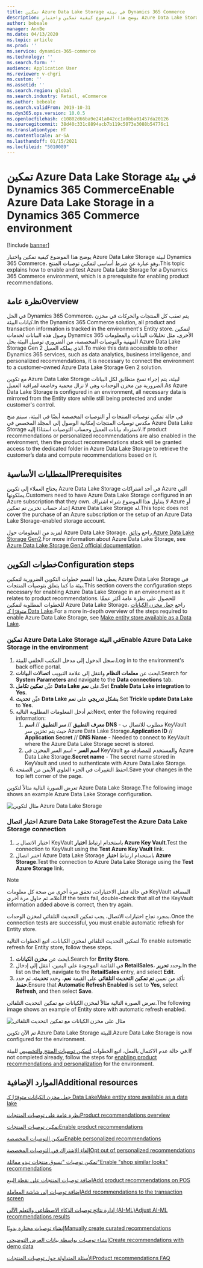 ```yaml
---
title: تمكين Azure Data Lake Storage في بيئة Dynamics 365 Commerce
description: يوضح هذا الموضوع كيفية تمكين واختبار Azure Data Lake Storage لبيئة Dynamics 365 Commerce، وهو عبارة عن شرط أساسي لتمكين توصيات المنتج.
author: bebeale
manager: AnnBe
ms.date: 04/13/2020
ms.topic: article
ms.prod: ''
ms.service: dynamics-365-commerce
ms.technology: ''
ms.search.form: ''
audience: Application User
ms.reviewer: v-chgri
ms.custom: ''
ms.assetid: ''
ms.search.region: global
ms.search.industry: Retail, eCommerce
ms.author: bebeale
ms.search.validFrom: 2019-10-31
ms.dyn365.ops.version: 10.0.5
ms.openlocfilehash: c10802d66ba9e241a042cc1a0bba01457da20126
ms.sourcegitcommit: 38d40c331c8894acb7b119c5073e3088b54776c1
ms.translationtype: HT
ms.contentlocale: ar-SA
ms.lasthandoff: 01/15/2021
ms.locfileid: "5010089"
---
```

# <a name="enable-azure-data-lake-storage-in-a-dynamics-365-commerce-environment"></a><span data-ttu-id="84756-103">تمكين Azure Data Lake Storage في بيئة Dynamics 365 Commerce</span><span class="sxs-lookup"><span data-stu-id="84756-103">Enable Azure Data Lake Storage in a Dynamics 365 Commerce environment</span></span>

[!include [banner](includes/banner.md)]

<span data-ttu-id="84756-104">يوضح هذا الموضوع كيفية تمكين واختبار Azure Data Lake Storage لبيئة Dynamics 365 Commerce، وهو عبارة عن شرط أساسي لتمكين توصيات المنتج.</span><span class="sxs-lookup"><span data-stu-id="84756-104">This topic explains how to enable and test Azure Data Lake Storage for a Dynamics 365 Commerce environment, which is a prerequisite for enabling product recommendations.</span></span>

## <a name="overview"></a><span data-ttu-id="84756-105">نظرة عامة</span><span class="sxs-lookup"><span data-stu-id="84756-105">Overview</span></span>

<span data-ttu-id="84756-106">في الحل Dynamics 365 Commerce، يتم تعقب كل المنتجات والحركات في مخزن كيانات البيئة.</span><span class="sxs-lookup"><span data-stu-id="84756-106">In the Dynamics 365 Commerce solution, all product and transaction information is tracked in the environment's Entity store.</span></span> <span data-ttu-id="84756-107">لتمكين وصول هذه البيانات لخدمات Dynamics 365 الأخرى، مثل تحليلات البيانات والمعلومات المهنية والتوصيات المخصصة، من الضروري توصيل البيئة بحل Azure Data Lake Storage Gen 2 الذي يملكه العميل.</span><span class="sxs-lookup"><span data-stu-id="84756-107">To make this data accessible to other Dynamics 365 services, such as data analytics, business intelligence, and personalized recommendations, it is necessary to connect the environment to a customer-owned Azure Data Lake Storage Gen 2 solution.</span></span>

<span data-ttu-id="84756-108">مع تكوين Azure Data Lake Storage لبيئة، يتم إجراء نسخ متطابق لكل البيانات الضرورية من مخزن الوحدات وهي لا تزال محمية وخاضعة لمراقبة العميل.</span><span class="sxs-lookup"><span data-stu-id="84756-108">As Azure Data Lake Storage is configured in an environment, all necessary data is mirrored from the Entity store while still being protected and under customer's control.</span></span>

<span data-ttu-id="84756-109">في حالة تمكين توصيات المنتجات‬ أو التوصيات المخصصة أيضًا في البيئة، سيتم منح مكدس توصيات المنتجات إمكانية الوصول إلى المجلد المخصص في Azure Data Lake Storage لاسترداد بيانات العميل وحساب التوصيات استنادًا إليه.</span><span class="sxs-lookup"><span data-stu-id="84756-109">If product recommendations or personalized recommendations are also enabled in the environment, then the product recommendations stack will be granted access to the dedicated folder in Azure Data Lake Storage to retrieve the customer’s data and compute recommendations based on it.</span></span>

## <a name="prerequisites"></a><span data-ttu-id="84756-110">المتطلبات الأساسية</span><span class="sxs-lookup"><span data-stu-id="84756-110">Prerequisites</span></span>

<span data-ttu-id="84756-111">يحتاج العملاء إلى تكوين Azure Data Lake Storage في أحد اشتراكات Azure التي يملكونها.</span><span class="sxs-lookup"><span data-stu-id="84756-111">Customers need to have Azure Data Lake Storage configured in an Azure subscription that they own.</span></span> <span data-ttu-id="84756-112">لا يتناول هذا الموضوع شراء اشتراك Azure أو إعداد حساب تخزين تم تمكين Azure Data Lake Storage له.</span><span class="sxs-lookup"><span data-stu-id="84756-112">This topic does not cover the purchase of an Azure subscription or the setup of an Azure Data Lake Storage-enabled storage account.</span></span>

<span data-ttu-id="84756-113">لمزيد من المعلومات حول Azure Data Lake Storage، راجع [ وثائق Azure Data Lake Storage Gen2](https://azure.microsoft.com/pricing/details/storage/data-lake).</span><span class="sxs-lookup"><span data-stu-id="84756-113">For more information about Azure Data Lake Storage, see [Azure Data Lake Storage Gen2 official documentation](https://azure.microsoft.com/pricing/details/storage/data-lake).</span></span>
  
## <a name="configuration-steps"></a><span data-ttu-id="84756-114">خطوات التكوين</span><span class="sxs-lookup"><span data-stu-id="84756-114">Configuration steps</span></span>

<span data-ttu-id="84756-115">يغطي هذا القسم خطوات التكوين الضرورية لتمكين Azure Data Lake Storage في بيئة ما كما يتعلق بتوصيات المنتجات.</span><span class="sxs-lookup"><span data-stu-id="84756-115">This section covers the configuration steps necessary for enabling Azure Data Lake Storage in an environment as it relates to product recommendations.</span></span>
<span data-ttu-id="84756-116">للحصول على نظرة عامة أكثر عمقًا للخطوات المطلوبة لتمكين Azure Data Lake Storage، راجع [جعل مخزن الكيانات‬ متوفرًا كـ Data Lake‬](../fin-ops-core/dev-itpro/data-entities/entity-store-data-lake.md).</span><span class="sxs-lookup"><span data-stu-id="84756-116">For a more in-depth overview of the steps required to enable Azure Data Lake Storage, see [Make entity store available as a Data Lake](../fin-ops-core/dev-itpro/data-entities/entity-store-data-lake.md).</span></span>

### <a name="enable-azure-data-lake-storage-in-the-environment"></a><span data-ttu-id="84756-117">تمكين Azure Data Lake Storage في البيئة</span><span class="sxs-lookup"><span data-stu-id="84756-117">Enable Azure Data Lake Storage in the environment</span></span>

1. <span data-ttu-id="84756-118">سجل الدخول إلى مدخل المكتب الخلفي للبيئة.</span><span class="sxs-lookup"><span data-stu-id="84756-118">Log in to the environment's back office portal.</span></span>
1. <span data-ttu-id="84756-119">ابحث عن **معلمات النظام** وانتقل إلى علامة التبويب **اتصالات البيانات**.</span><span class="sxs-lookup"><span data-stu-id="84756-119">Search for **System Parameters** and navigate to the **Data connections** tab.</span></span> 
1. <span data-ttu-id="84756-120">عيِّن **تمكين تكامل Data Lake** على **نعم**.</span><span class="sxs-lookup"><span data-stu-id="84756-120">Set **Enable Data Lake integration** to **Yes**.</span></span>
1. <span data-ttu-id="84756-121">عيِّن **تحديث Data Lake بشكل تدريجي** على **نعم**.</span><span class="sxs-lookup"><span data-stu-id="84756-121">Set **Trickle update Data Lake** to **Yes**.</span></span>
1. <span data-ttu-id="84756-122">ثم أدخل المعلومات المطلوبة التالية:</span><span class="sxs-lookup"><span data-stu-id="84756-122">Next, enter the following required information:</span></span>
    1. <span data-ttu-id="84756-123">**معرف التطبيق** // **سر التطبيق** // **اسم DNS** - مطلوب للاتصال ب KeyVault حيث يتم تخزين سر Azure Data Lake Storage.</span><span class="sxs-lookup"><span data-stu-id="84756-123">**Application ID** // **Application Secret** // **DNS Name** - Needed to connect to KeyVault where the Azure Data Lake Storage secret is stored.</span></span>
    1. <span data-ttu-id="84756-124">**اسم السر** - اسم السر المخزن في KeyVault والمستخدم للمصادقة مع Azure Data Lake Storage.</span><span class="sxs-lookup"><span data-stu-id="84756-124">**Secret name** - The secret name stored in KeyVault and used to authenticate with Azure Data Lake Storage.</span></span>
1. <span data-ttu-id="84756-125">احفظ التغييرات في الجزء العلوي الأيمن من الصفحة.</span><span class="sxs-lookup"><span data-stu-id="84756-125">Save your changes in the top left corner of the page.</span></span>

<span data-ttu-id="84756-126">تعرض الصورة التالية مثالاً لتكوين Azure Data Lake Storage.</span><span class="sxs-lookup"><span data-stu-id="84756-126">The following image shows an example Azure Data Lake Storage configuration.</span></span>

![مثال لتكوين Azure Data Lake Storage](./media/exampleADLSConfig1.png)

### <a name="test-the-azure-data-lake-storage-connection"></a><span data-ttu-id="84756-128">اختبار اتصال Azure Data Lake Storage</span><span class="sxs-lookup"><span data-stu-id="84756-128">Test the Azure Data Lake Storage connection</span></span>

1. <span data-ttu-id="84756-129">اختبار الاتصال بـ KeyVault باستخدام ارتباط **اختبار Azure Key Vault**.</span><span class="sxs-lookup"><span data-stu-id="84756-129">Test the connection to KeyVault using the **Test Azure Key Vault** link.</span></span>
1. <span data-ttu-id="84756-130">اختبر اتصال Azure Data Lake Storage باستخدام ارتباط **اختبار Azure Storage**.</span><span class="sxs-lookup"><span data-stu-id="84756-130">Test the connection to Azure Data Lake Storage using the **Test Azure Storage** link.</span></span>

> [!NOTE]
> <span data-ttu-id="84756-131">في حالة فشل الاختبارات، تحقق مرة أخرى من صحة كل معلومات KeyVault المضافة أعلاه، ثم حاول مرة أخرى.</span><span class="sxs-lookup"><span data-stu-id="84756-131">If the tests fail, double-check that all of the KeyVault information added above is correct, then try again.</span></span>

<span data-ttu-id="84756-132">بمجرد نجاح اختبارات الاتصال، يجب تمكين التحديث التلقائي لمخزن الوحدات.</span><span class="sxs-lookup"><span data-stu-id="84756-132">Once the connection tests are successful, you must enable automatic refresh for Entity store.</span></span>

<span data-ttu-id="84756-133">لتمكين التحديث التلقائي لمخزن الكيانات، اتبع الخطوات التالية.</span><span class="sxs-lookup"><span data-stu-id="84756-133">To enable automatic refresh for Entity store, follow these steps.</span></span>

1. <span data-ttu-id="84756-134">ابحث عن **مخزن الكيانات**.</span><span class="sxs-lookup"><span data-stu-id="84756-134">Search for **Entity Store**.</span></span>
1. <span data-ttu-id="84756-135">في القائمة الموجودة على اليمين، انتقل إلى إدخال **RetailSales**، وحدد **تحرير**.</span><span class="sxs-lookup"><span data-stu-id="84756-135">In the list on the left, navigate to the **RetailSales** entry, and select **Edit**.</span></span>
1. <span data-ttu-id="84756-136">تأكد من تعيين **تم تمكين التحديث التلقائي** على القيمة **نعم**، وحدد **تحديث**، ثم حدد **حفظ**.</span><span class="sxs-lookup"><span data-stu-id="84756-136">Ensure that **Automatic Refresh Enabled** is set to **Yes**, select **Refresh**, and then select **Save**.</span></span>

<span data-ttu-id="84756-137">تعرض الصورة التالية مثالاً لمخزن الكيانات مع تمكين التحديث التلقائي.</span><span class="sxs-lookup"><span data-stu-id="84756-137">The following image shows an example of Entity store with automatic refresh enabled.</span></span>

![مثال على مخزن الكيانات مع تمكين التحديث التلقائي](./media/exampleADLSConfig2.png)

<span data-ttu-id="84756-139">تم الآن تكوين Azure Data Lake Storage للبيئة.</span><span class="sxs-lookup"><span data-stu-id="84756-139">Azure Data Lake Storage is now configured for the environment.</span></span> 

<span data-ttu-id="84756-140">في حالة عدم الاكتمال بالفعل، اتبع الخطوات [لتمكين توصيات المنتج والتخصيص](enable-product-recommendations.md) للبيئة.</span><span class="sxs-lookup"><span data-stu-id="84756-140">If not completed already, follow the steps for [enabling product recommendations and personalization](enable-product-recommendations.md) for the environment.</span></span>

## <a name="additional-resources"></a><span data-ttu-id="84756-141">الموارد الإضافية</span><span class="sxs-lookup"><span data-stu-id="84756-141">Additional resources</span></span>

[<span data-ttu-id="84756-142">جعل مخزن الكيانات‬ متوفرًا كـ Data Lake</span><span class="sxs-lookup"><span data-stu-id="84756-142">Make entity store available as a data lake</span></span>](../fin-ops-core/dev-itpro/data-entities/entity-store-data-lake.md)

[<span data-ttu-id="84756-143">نظرة عامة على توصيات المنتجات</span><span class="sxs-lookup"><span data-stu-id="84756-143">Product recommendations overview</span></span>](product-recommendations.md)

[<span data-ttu-id="84756-144">تمكين توصيات المنتجات</span><span class="sxs-lookup"><span data-stu-id="84756-144">Enable product recommendations</span></span>](enable-product-recommendations.md)

[<span data-ttu-id="84756-145">تمكين التوصيات المخصصة</span><span class="sxs-lookup"><span data-stu-id="84756-145">Enable personalized recommendations</span></span>](personalized-recommendations.md)

[<span data-ttu-id="84756-146">إلغاء الاشتراك في التوصيات المخصصة</span><span class="sxs-lookup"><span data-stu-id="84756-146">Opt out of personalized recommendations</span></span>](personalization-gdpr.md)

[<span data-ttu-id="84756-147">تمكين توصيات "تسوق منتجات تبدو مماثلة"</span><span class="sxs-lookup"><span data-stu-id="84756-147">Enable "shop similar looks" recommendations</span></span>](shop-similar-looks.md)

[<span data-ttu-id="84756-148">إضافة توصيات المنتجات على نقطة البيع</span><span class="sxs-lookup"><span data-stu-id="84756-148">Add product recommendations on POS</span></span>](product.md)

[<span data-ttu-id="84756-149">إضافة توصيات إلى شاشة المعاملة</span><span class="sxs-lookup"><span data-stu-id="84756-149">Add recommendations to the transaction screen</span></span>](add-recommendations-control-pos-screen.md)

[<span data-ttu-id="84756-150">إدارة نتائج توصيات الذكاء الاصطناعي والتعلم الآلي (AI-ML)</span><span class="sxs-lookup"><span data-stu-id="84756-150">Adjust AI-ML recommendations results</span></span>](modify-product-recommendation-results.md)

[<span data-ttu-id="84756-151">إنشاء توصيات مختارة يدويًا</span><span class="sxs-lookup"><span data-stu-id="84756-151">Manually create curated recommendations</span></span>](create-editorial-recommendation-lists.md)

[<span data-ttu-id="84756-152">إنشاء توصيات بواسطة بيانات العرض التوضيحي</span><span class="sxs-lookup"><span data-stu-id="84756-152">Create recommendations with demo data</span></span>](product-recommendations-demo-data.md)

[<span data-ttu-id="84756-153">الأسئلة المتداولة حول توصيات المنتجات</span><span class="sxs-lookup"><span data-stu-id="84756-153">Product recommendations FAQ</span></span>](faq-recommendations.md)
